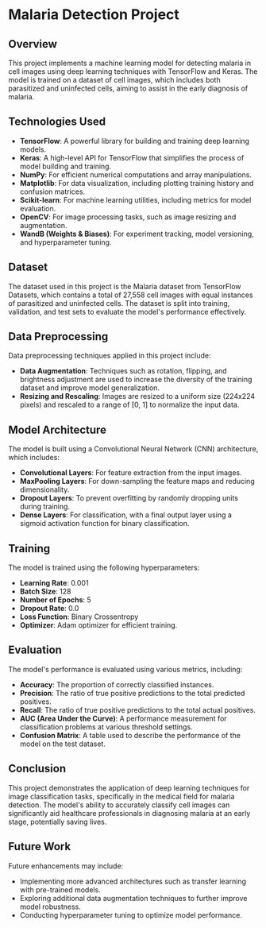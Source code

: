 # Malaria Detection Project

## Overview
This project implements a machine learning model for detecting malaria in cell images using deep learning techniques with TensorFlow and Keras. The model is trained on a dataset of cell images, which includes both parasitized and uninfected cells, aiming to assist in the early diagnosis of malaria.

## Technologies Used
- **TensorFlow**: A powerful library for building and training deep learning models.
- **Keras**: A high-level API for TensorFlow that simplifies the process of model building and training.
- **NumPy**: For efficient numerical computations and array manipulations.
- **Matplotlib**: For data visualization, including plotting training history and confusion matrices.
- **Scikit-learn**: For machine learning utilities, including metrics for model evaluation.
- **OpenCV**: For image processing tasks, such as image resizing and augmentation.
- **WandB (Weights & Biases)**: For experiment tracking, model versioning, and hyperparameter tuning.

## Dataset
The dataset used in this project is the Malaria dataset from TensorFlow Datasets, which contains a total of 27,558 cell images with equal instances of parasitized and uninfected cells. The dataset is split into training, validation, and test sets to evaluate the model's performance effectively.

## Data Preprocessing
Data preprocessing techniques applied in this project include:
- **Data Augmentation**: Techniques such as rotation, flipping, and brightness adjustment are used to increase the diversity of the training dataset and improve model generalization.
- **Resizing and Rescaling**: Images are resized to a uniform size (224x224 pixels) and rescaled to a range of [0, 1] to normalize the input data.

## Model Architecture
The model is built using a Convolutional Neural Network (CNN) architecture, which includes:
- **Convolutional Layers**: For feature extraction from the input images.
- **MaxPooling Layers**: For down-sampling the feature maps and reducing dimensionality.
- **Dropout Layers**: To prevent overfitting by randomly dropping units during training.
- **Dense Layers**: For classification, with a final output layer using a sigmoid activation function for binary classification.

## Training
The model is trained using the following hyperparameters:
- **Learning Rate**: 0.001
- **Batch Size**: 128
- **Number of Epochs**: 5
- **Dropout Rate**: 0.0
- **Loss Function**: Binary Crossentropy
- **Optimizer**: Adam optimizer for efficient training.

## Evaluation
The model's performance is evaluated using various metrics, including:
- **Accuracy**: The proportion of correctly classified instances.
- **Precision**: The ratio of true positive predictions to the total predicted positives.
- **Recall**: The ratio of true positive predictions to the total actual positives.
- **AUC (Area Under the Curve)**: A performance measurement for classification problems at various threshold settings.
- **Confusion Matrix**: A table used to describe the performance of the model on the test dataset.



## Conclusion
This project demonstrates the application of deep learning techniques for image classification tasks, specifically in the medical field for malaria detection. The model's ability to accurately classify cell images can significantly aid healthcare professionals in diagnosing malaria at an early stage, potentially saving lives.

## Future Work
Future enhancements may include:
- Implementing more advanced architectures such as transfer learning with pre-trained models.
- Exploring additional data augmentation techniques to further improve model robustness.
- Conducting hyperparameter tuning to optimize model performance.
